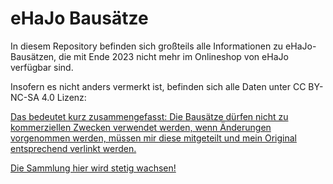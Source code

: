 # eHaJo Bausätze

In diesem Repository befinden sich großteils alle Informationen zu eHaJo-Bausätzen, die mit Ende 2023 nicht mehr im Onlineshop von eHaJo verfügbar sind.

Insofern es nicht anders vermerkt ist, befinden sich alle Daten unter CC BY-NC-SA 4.0 Lizenz: <a href="https://creativecommons.org/licenses/by-nc-sa/4.0/">

Das bedeutet kurz zusammengefasst: Die Bausätze dürfen nicht zu kommerziellen Zwecken verwendet werden, wenn Änderungen vorgenommen werden, müssen mir diese mitgeteilt und mein Original entsprechend verlinkt werden.

Die Sammlung hier wird stetig wachsen!